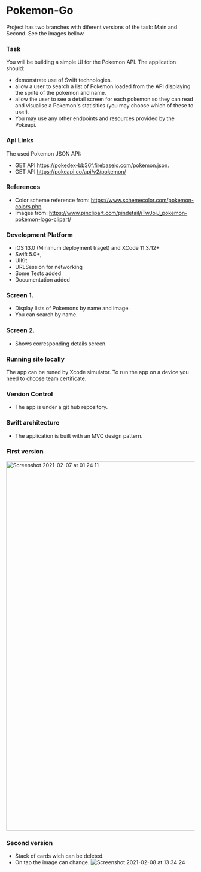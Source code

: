 # Pokemon-Go
Project has two branches with diferent versions of the task: Main and Second. See the images bellow.

### Task
You will be building a simple UI for the Pokemon API.
The application should:
- demonstrate use of Swift technologies.
- allow a user to search a list of Pokemon loaded from the API displaying the sprite of the pokemon and name.
- allow the user to see a detail screen for each pokemon so they can read and visualise a Pokemon's statisitics (you may choose which of these to use!).
- You may use any other endpoints and resources provided by the Pokeapi.

### Api Links
The used Pokemon JSON API:
- GET API https://pokedex-bb36f.firebaseio.com/pokemon.json.
- GET API https://pokeapi.co/api/v2/pokemon/

### References
- Color scheme reference from: https://www.schemecolor.com/pokemon-colors.php
- Images from: https://www.pinclipart.com/pindetail/iTwJoiJ_pokemon-pokemon-logo-clipart/

### Development Platform
- iOS 13.0 (Minimum deployment traget) and XCode 11.3/12+
- Swift 5.0+,
- UIKit
- URLSession for networking
- Some Tests added
- Documentation added

### Screen 1. 
- Display lists of Pokemons by name and image.
- You can search by name.

### Screen 2. 
- Shows corresponding details screen.

### Running site locally
The app can be runed by Xcode simulator.
To run the app on a device you need to choose team certificate.

### Version Control
- The app is under a git hub repository.

### Swift architecture
- The application is built with an MVC design pattern.

### First version
<img width="984" alt="Screenshot 2021-02-07 at 01 24 11" src="https://user-images.githubusercontent.com/30974420/107134178-a337a880-68e7-11eb-9a19-c969bc8bd233.png">

### Second version
- Stack of cards wich can be deleted.
- On tap the image can change.
![Screenshot 2021-02-08 at 13 34 24](https://user-images.githubusercontent.com/30974420/107227059-d88ce500-6a12-11eb-91ed-de865d3c6a42.png)
